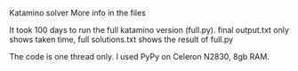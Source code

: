 Katamino solver
More info in the files

It took 100 days to run the full katamino version (full.py). final output.txt only shows taken time, full solutions.txt shows the result of full.py

The code is one thread only. I used PyPy on Celeron N2830, 8gb RAM.
